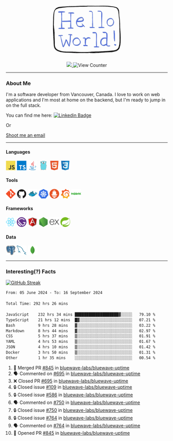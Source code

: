 <div align="center">
    <img src="./img/hello_world.webp" height="200px" width="">
    <div>
        <a href="https://www.linkedin.com/in/ajhollid">
            <img src="https://img.shields.io/badge/LinkedIn-blue"/>
        </a>
        <img src="https://komarev.com/ghpvc/?username=ajhollid&color=yellow" alt="View Counter">
    </div>
</div>

---

### About Me

I'm a software developer from Vancouver, Canada. I love to work on web applications and I'm most at home on the backend, but I'm ready to jump in on the full stack.

You can find me here: [![Linkedin Badge](https://img.shields.io/badge/-ajhollid-blue?style=flat&logo=Linkedin&logoColor=white)](https://www.linkedin.com/in/ajhollid)

Or

[Shoot me an email](mailto:ajhollid@gmail.com)

---

#### Languages

<div>
    <img src="./img/devicons/javascript-original.svg" width=30 height=30 alt="JavaScript">
    <img src="/img/devicons/typescript-original.svg" width=30 height=30 alt="TypeScript">
    <img src="./img/devicons/java-original.svg" width=30 height=30 alt="Java">
    <img src="./img/devicons/go-original.svg" width=30 height=30 alt="Golang">
    <img src="./img/devicons/html5-original.svg" width=30 height=30 alt="HTML 5">
    <img src="./img/devicons/css3-original.svg" width=30 height=30 alt="CSS 3">
</div>

#### Tools

<div>
    <img src="./img/devicons/git-original.svg" width=30 height=30 alt="Git">
    <img src="./img/devicons/github-original.svg" width=30 height=30 alt="Github">
    <img src="./img/devicons/docker-original.svg" width=30 
    height=30 alt="Docker">
    <img src="./img/devicons/kubernetes-original.svg" width=30 height=30 alt="K8">
    <img src="./img/devicons/prometheus-original.svg" width=30 height=30 alt="Prometheus">
    <img src="./img/devicons/grafana-original.svg" width=30 height=30 alt="Grafana">
    <img src="./img/devicons/nginx-original.svg" width=30 height=30 alt="Nginx">
</div>

#### Frameworks

<div>
    <img src="./img/devicons/react-original.svg" width=30 height=30 alt="React">
    <img src="./img/devicons/gatsby-original.svg" width=30 height=30 alt="Gatsby">
    <img src="./img/devicons/angularjs-original.svg" width=30 height=30 alt="AngularJS">
    <img src="./img/devicons/nodejs-original.svg" width=30 height=30 alt="NodeJS">
    <img src="./img/devicons/express-original.svg" width=30 height=30 alt="Express">
    <img src="./img/devicons/spring-original.svg" width=30 height=30 alt="Spring">
</div>

#### Data

<div>
    <img src="./img/devicons/postgresql-original.svg" width=30 height=30 alt="Postgresql">
    <img src="./img/devicons/mysql-original.svg" width=30 height=30 alt="Mysql">
    <img src="./img/devicons/mongodb-original.svg" width=30 height=30 alt="MongoDB">
</div>

---

### Interesting(?) Facts

[![GitHub Streak](http://github-readme-streak-stats.herokuapp.com?user=ajhollid)](https://git.io/streak-stats)

 <!--START_SECTION:waka-->

```txt
From: 05 June 2024 - To: 16 September 2024

Total Time: 292 hrs 26 mins

JavaScript    232 hrs 34 mins ███████████████████▓░░░░░   79.10 %
TypeScript    21 hrs 12 mins  █▓░░░░░░░░░░░░░░░░░░░░░░░   07.21 %
Bash          9 hrs 28 mins   ▓░░░░░░░░░░░░░░░░░░░░░░░░   03.22 %
Markdown      8 hrs 44 mins   ▓░░░░░░░░░░░░░░░░░░░░░░░░   02.97 %
CSS           5 hrs 37 mins   ▒░░░░░░░░░░░░░░░░░░░░░░░░   01.91 %
YAML          4 hrs 53 mins   ▒░░░░░░░░░░░░░░░░░░░░░░░░   01.67 %
JSON          4 hrs 10 mins   ▒░░░░░░░░░░░░░░░░░░░░░░░░   01.42 %
Docker        3 hrs 50 mins   ▒░░░░░░░░░░░░░░░░░░░░░░░░   01.31 %
Other         1 hr 35 mins    ░░░░░░░░░░░░░░░░░░░░░░░░░   00.54 %
```

<!--END_SECTION:waka-->


<!--START_SECTION:activity-->
1. 🎉 Merged PR [#845](https://github.com/bluewave-labs/bluewave-uptime/pull/845) in [bluewave-labs/bluewave-uptime](https://github.com/bluewave-labs/bluewave-uptime)
2. 🗣 Commented on [#695](https://github.com/bluewave-labs/bluewave-uptime/pull/695#issuecomment-2354365007) in [bluewave-labs/bluewave-uptime](https://github.com/bluewave-labs/bluewave-uptime)
3. ❌ Closed PR [#695](https://github.com/bluewave-labs/bluewave-uptime/pull/695) in [bluewave-labs/bluewave-uptime](https://github.com/bluewave-labs/bluewave-uptime)
4. 🔒 Closed issue [#109](https://github.com/bluewave-labs/bluewave-uptime/issues/109) in [bluewave-labs/bluewave-uptime](https://github.com/bluewave-labs/bluewave-uptime)
5. 🔒 Closed issue [#586](https://github.com/bluewave-labs/bluewave-uptime/issues/586) in [bluewave-labs/bluewave-uptime](https://github.com/bluewave-labs/bluewave-uptime)
6. 🗣 Commented on [#750](https://github.com/bluewave-labs/bluewave-uptime/issues/750#issuecomment-2354337345) in [bluewave-labs/bluewave-uptime](https://github.com/bluewave-labs/bluewave-uptime)
7. 🔒 Closed issue [#750](https://github.com/bluewave-labs/bluewave-uptime/issues/750) in [bluewave-labs/bluewave-uptime](https://github.com/bluewave-labs/bluewave-uptime)
8. 🔒 Closed issue [#764](https://github.com/bluewave-labs/bluewave-uptime/issues/764) in [bluewave-labs/bluewave-uptime](https://github.com/bluewave-labs/bluewave-uptime)
9. 🗣 Commented on [#764](https://github.com/bluewave-labs/bluewave-uptime/issues/764#issuecomment-2354336958) in [bluewave-labs/bluewave-uptime](https://github.com/bluewave-labs/bluewave-uptime)
10. 💪 Opened PR [#845](https://github.com/bluewave-labs/bluewave-uptime/pull/845) in [bluewave-labs/bluewave-uptime](https://github.com/bluewave-labs/bluewave-uptime)
<!--END_SECTION:activity-->
